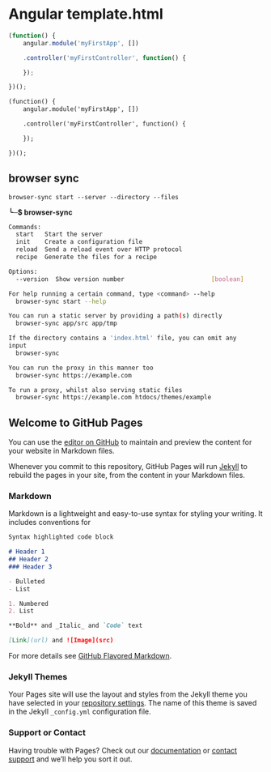# Angular template.html

```javascript
(function() {
    angular.module('myFirstApp', [])

    .controller('myFirstController', function() {

    });

})();
```


```html
(function() {
    angular.module('myFirstApp', [])

    .controller('myFirstController', function() {

    });

})();
```

## browser sync

`browser-sync start --server --directory --files`


**╰─$ browser-sync**

```sh
Commands:
  start   Start the server
  init    Create a configuration file
  reload  Send a reload event over HTTP protocol
  recipe  Generate the files for a recipe

Options:
  --version  Show version number                        [boolean]

For help running a certain command, type <command> --help
  browser-sync start --help

You can run a static server by providing a path(s) directly
  browser-sync app/src app/tmp

If the directory contains a 'index.html' file, you can omit any
input
  browser-sync

You can run the proxy in this manner too
  browser-sync https://example.com

To run a proxy, whilst also serving static files
  browser-sync https://example.com htdocs/themes/example
```

## Welcome to GitHub Pages

You can use the [editor on GitHub](https://github.com/1ce8erg0/angular-test/edit/master/README.md) to maintain and preview the content for your website in Markdown files.

Whenever you commit to this repository, GitHub Pages will run [Jekyll](https://jekyllrb.com/) to rebuild the pages in your site, from the content in your Markdown files.

### Markdown

Markdown is a lightweight and easy-to-use syntax for styling your writing. It includes conventions for

```markdown
Syntax highlighted code block

# Header 1
## Header 2
### Header 3

- Bulleted
- List

1. Numbered
2. List

**Bold** and _Italic_ and `Code` text

[Link](url) and ![Image](src)
```

For more details see [GitHub Flavored Markdown](https://guides.github.com/features/mastering-markdown/).

### Jekyll Themes

Your Pages site will use the layout and styles from the Jekyll theme you have selected in your [repository settings](https://github.com/1ce8erg0/angular-test/settings). The name of this theme is saved in the Jekyll `_config.yml` configuration file.

### Support or Contact

Having trouble with Pages? Check out our [documentation](https://help.github.com/categories/github-pages-basics/) or [contact support](https://github.com/contact) and we’ll help you sort it out.

